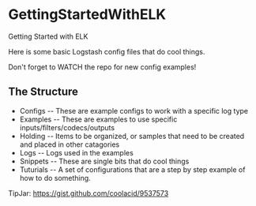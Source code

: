 GettingStartedWithELK
=====================

Getting Started with ELK

Here is some basic Logstash config files that do cool things. 

Don't forget to WATCH the repo for new config examples!

The Structure
-------------

- Configs -- These are example configs to work with a specific log type
- Examples -- These are examples to use specific inputs/filters/codecs/outputs
- Holding -- Items to be organized, or samples that need to be created and placed in other catagories
- Logs -- Logs used in the examples
- Snippets -- These are single bits that do cool things
- Tuturials -- A set of configurations that are a step by step example of how to do something.



TipJar: https://gist.github.com/coolacid/9537573
